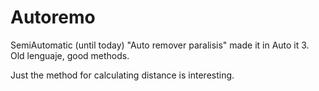 # Autoremo
SemiAutomatic (until today) "Auto remover paralisis" made it in Auto it 3. Old lenguaje, good methods.

Just the method for calculating distance is interesting.
